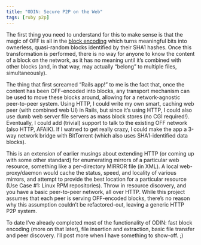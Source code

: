```yaml
---
title: "ODIN: Secure P2P on the Web"
tags: [ruby p2p]
---
```


The first thing you need to understand for this to make sense is that the magic of OFF is all in the [block encoding](http://wiki.offdev.org/Technical_Overview_of_OFF) which turns meaningful bits into ownerless, quasi-random blocks identified by their SHA1 hashes. Once this transformation is performed, there is no way for anyone to know the content of a block on the network, as it has no meaning until it’s combined with other blocks (and, in that way, may actually “belong” to multiple files, simultaneously).

The thing that first screamed “Rails app!” to me is the fact that, once the content has been OFF-encoded into blocks, any transport mechanism can be used to move these blocks around, allowing for a network-agnostic peer-to-peer system. Using HTTP, I could write my own smart, caching web peer (with combined web UI) in Rails, but since it’s using HTTP, I could also use dumb web server file servers as mass block stores (no CGI required!). Eventually, I could add (trivial) support to talk to the existing OFF network (also HTTP, AFAIK). If I watned to get really crazy, I could make the app a 3-way network bridge with BitTorrent (which also uses SHA1-identified data blocks).

This is an extension of earlier musings about extending HTTP (or coming up with some other standard) for enumerating mirrors of a particular web resource, something like a per-directory MIRROR file (in XML). A local web-proxy/daemon would cache the status, speed, and locality of various mirrors, and attempt to provide the best location for a particular resource (Use Case \#1: Linux RPM repositories). Throw in resource discovery, and you have a basic peer-to-peer network, all over HTTP. While this project assumes that each peer is serving OFF-encoded blocks, there’s no reason why this assumption couldn’t be refactored-out, leaving a generic HTTP P2P system.

To date I’ve already completed most of the functionality of ODIN: fast block encoding (more on that later), file insertion and extraction, basic file transfer and peer discovery. I’ll post more when I have something to show-off. ;)
